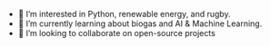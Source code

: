 - 👀 I’m interested in Python, renewable energy, and rugby.
- 🌱 I’m currently learning about biogas and AI & Machine Learning.
- 💞️ I’m looking to collaborate on open-source projects
